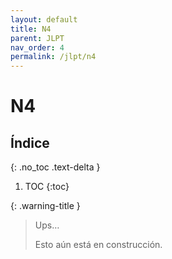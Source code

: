 ```yaml
---
layout: default
title: N4
parent: JLPT
nav_order: 4
permalink: /jlpt/n4
---
```


# N4

## Índice
{: .no_toc .text-delta }

1. TOC
{:toc}

{: .warning-title }
> Ups…
>
> Esto aún está en construcción.